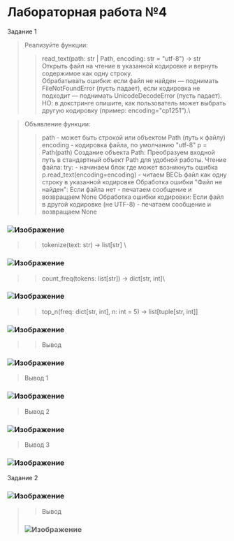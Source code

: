 Лабораторная работа №4
=
Задание 1
> Реализуйте функции:
> > read_text(path: str | Path, encoding: str = "utf-8") -> str \
> > Открыть файл на чтение в указанной кодировке и вернуть содержимое как одну строку.\
> > Обрабатывать ошибки: если файл не найден — поднимать FileNotFoundError (пусть падает), если кодировка не подходит — поднимать UnicodeDecodeError (пусть падает).\
> > НО: в докстринге опишите, как пользователь может выбрать другую кодировку (пример: encoding="cp1251").\

> Объявление функции:
> > path - может быть строкой или объектом Path (путь к файлу)
> > encoding - кодировка файла, по умолчанию "utf-8"
>  p = Path(path)
> > Создание объекта Path: Преобразуем входной путь в стандартный объект Path для удобной работы.
> Чтение файла:
> > try: - начинаем блок где может возникнуть ошибка
> > p.read_text(encoding=encoding) - читаем ВЕСЬ файл как одну строку в указанной кодировке
> Обработка ошибки "Файл не найден":
> > Если файла нет - печатаем сообщение и возвращаем None
> Обработка ошибки кодировки:
> > Если файл в другой кодировке (не UTF-8) - печатаем сообщение и возвращаем None
### ![Изображение](https://github.com/user-attachments/assets/90b1cf75-1274-429d-b6d6-354813e53d89)
>
> > tokenize(text: str) -> list[str] \
### ![Изображение](https://github.com/user-attachments/assets/2e1ec975-d6b7-4baa-bfb2-dc4d5bdd6123)
>
> >count_freq(tokens: list[str]) -> dict[str, int]\
### ![Изображение](https://github.com/user-attachments/assets/857d2f75-57e0-4917-9226-b1c6aa34f7d8)
>
> >top_n(freq: dict[str, int], n: int = 5) -> list[tuple[str, int]]
### ![Изображение](https://github.com/user-attachments/assets/85df6714-143c-44b5-b47a-31fb6a19e46f)
>
> >Вывод
### ![Изображение](https://github.com/user-attachments/assets/c4ee5145-8087-4117-a91f-2aa4161391ec)
>  Вывод 1
### ![Изображение](https://github.com/user-attachments/assets/f0c7c645-da8b-4cd8-9b3f-26e0eb658127)
>  
>  Вывод 2
### ![Изображение](https://github.com/user-attachments/assets/99c99009-060c-4267-b93c-2aa09655a92f)
> 
>  Вывод 3
### ![Изображение](https://github.com/user-attachments/assets/65d64c7d-67aa-47c4-ba39-577b49ea6219)

Задание 2

### ![Изображение](https://github.com/user-attachments/assets/e6ef7b21-4a48-439c-899b-d432db0394d0)
>
> > Вывод
> ### ![Изображение](https://github.com/user-attachments/assets/71dfcd98-419b-4c3d-88f0-b6f24b91845a)


